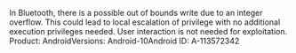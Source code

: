 In Bluetooth, there is a possible out of bounds write due to an integer overflow. This could lead to local escalation of privilege with no additional execution privileges needed. User interaction is not needed for exploitation. Product: AndroidVersions: Android-10Android ID: A-113572342